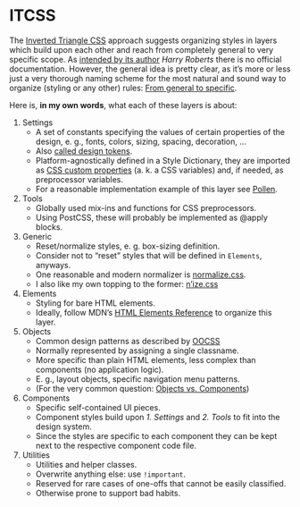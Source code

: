 # ITCSS

The [Inverted Triangle CSS](https://www.creativebloq.com/web-design/manage-large-css-projects-itcss-101517528)
approach suggests organizing styles in layers which build upon each other and reach from completely general to
very specific scope. As [intended by its author](https://csswizardry.com/2018/11/itcss-and-skillshare/)
*Harry Roberts* there is no official documentation. However, the general idea is pretty clear, as it’s more or
less just a very thorough naming scheme for the most natural and sound way to organize (styling or any other)
rules: [From general to specific](https://en.wikipedia.org/wiki/Hierarchy#Containment_hierarchy).

Here is, **in my own words**, what each of these layers is about:

1. Settings
   - A set of constants specifying the values of certain properties of the design, e. g., fonts, colors,
     sizing, spacing, decoration, …
   - Also [called design tokens](https://medium.com/salesforce-ux/living-design-system-3ab1f2280ef7#90cf).
   - Platform-agnostically defined in a Style Dictionary, they are imported as
     [CSS custom properties](https://developer.mozilla.org/en-US/docs/Web/CSS/Using_CSS_custom_properties)
     (a. k. a CSS variables) and, if needed, as preprocessor variables.
   - For a reasonable implementation example of this layer see [Pollen](https://www.pollen.style/).
2. Tools
   - Globally used mix-ins and functions for CSS preprocessors.
   - Using PostCSS, these will probably be implemented as @apply blocks.
3. Generic
   - Reset/normalize styles, e. g. box-sizing definition.
   - Consider not to “reset” styles that will be defined in `Elements`, anyways.
   - One reasonable and modern normalizer is [normalize.css](https://csstools.github.io/normalize.css/).
   - I also like my own topping to the former: [n’ize.css](https://github.com/smnscp/n-ize.css)
4. Elements
   - Styling for bare HTML elements.
   - Ideally, follow MDN’s [HTML Elements Reference](https://developer.mozilla.org/en-US/docs/Web/HTML/Element)
     to organize this layer.
5. Objects
   - Common design patterns as described by [OOCSS](https://www.smashingmagazine.com/2011/12/an-introduction-to-object-oriented-css-oocss/)
   - Normally represented by assigning a single classname.
   - More specific than plain HTML elements, less complex than components (no application logic).
   - E. g., layout objects, specific navigation menu patterns.
   - (For the very common question:
     [Objects vs. Components](https://www.reddit.com/r/Frontend/comments/4rdf8x/itcss_objects_vs_components/))
6. Components
   - Specific self-contained UI pieces.
   - Component styles build upon _1. Settings_ and _2. Tools_ to fit into the design system.
   - Since the styles are specific to each component they can be kept next to the respective component code file.
7. Utilities
   - Utilities and helper classes.
   - Overwrite anything else: use `!important`.
   - Reserved for rare cases of one-offs that cannot be easily classified.
   - Otherwise prone to support bad habits.
